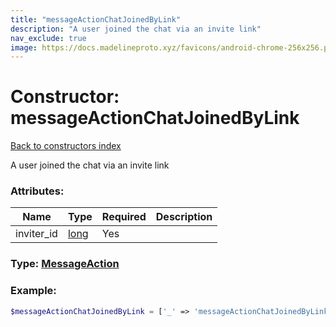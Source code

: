 ```yaml
---
title: "messageActionChatJoinedByLink"
description: "A user joined the chat via an invite link"
nav_exclude: true
image: https://docs.madelineproto.xyz/favicons/android-chrome-256x256.png
---
```

# Constructor: messageActionChatJoinedByLink  
[Back to constructors index](/API_docs/constructors/index.html)



A user joined the chat via an invite link

### Attributes:

| Name     |    Type       | Required | Description |
|----------|---------------|----------|-------------|
|inviter\_id|[long](/API_docs/types/long.html) | Yes|



### Type: [MessageAction](/API_docs/types/MessageAction.html)


### Example:

```php
$messageActionChatJoinedByLink = ['_' => 'messageActionChatJoinedByLink', 'inviter_id' => long];
```  
